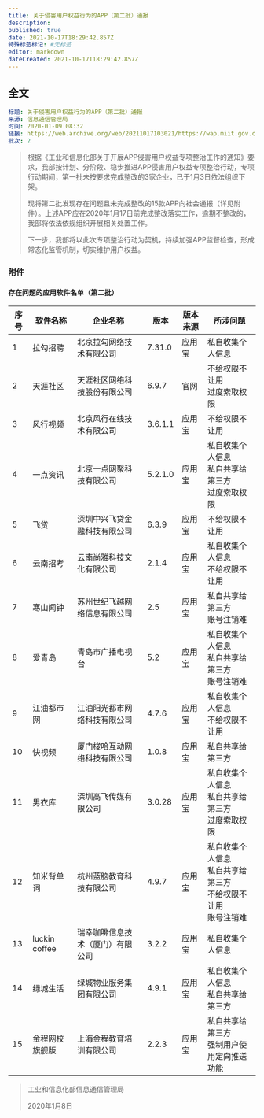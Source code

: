 ```yaml
---
title: 关于侵害用户权益行为的APP（第二批）通报
description: 
published: true
date: 2021-10-17T18:29:42.857Z
特殊标签标记: #无标签
editor: markdown
dateCreated: 2021-10-17T18:29:42.857Z
---
```


## 全文

```YAML
标题: 关于侵害用户权益行为的APP（第二批）通报
来源: 信息通信管理局
时间: 2020-01-09 08:32
链接: https://web.archive.org/web/20211017103021/https://wap.miit.gov.cn/gyhxxhb/jgsj/xxtxglj/APPqhyhqyzxzzxd/tzgg/art/2020/art_68599cfe84144118b73d13a6d6a3d7aa.html
批次: 2
```

> 根据《工业和信息化部关于开展APP侵害用户权益专项整治工作的通知》要求，我部按计划、分阶段、稳步推进APP侵害用户权益专项整治行动，专项行动期间，第一批未按要求完成整改的3家企业，已于1月3日依法组织下架。
>
> 现将第二批发现存在问题且未完成整改的15款APP向社会通报（详见附件）。上述APP应在2020年1月17日前完成整改落实工作，逾期不整改的，我部将依法依规组织开展相关处置工作。
>
> 下一步，我部将以此次专项整治行动为契机，持续加强APP监督检查，形成常态化监管机制，切实维护用户权益。

### 附件

#### 存在问题的应用软件名单（第二批）

| 序号 | 软件名称       | 企业名称                         | 版本    | 版本来源 | 所涉问题                                                             |
| ---- | -------------- | -------------------------------- | ------- | -------- | -------------------------------------------------------------------- |
| 1    | 拉勾招聘       | 北京拉勾网络技术有限公司         | 7.31.0  | 应用宝   | 私自收集个人信息                                                     |
| 2    | 天涯社区       | 天涯社区网络科技股份有限公司     | 6.9.7   | 官网     | 不给权限不让用<br>过度索取权限                                       |
| 3    | 风行视频       | 北京风行在线技术有限公司         | 3.6.1.1 | 应用宝   | 不给权限不让用                                                       |
| 4    | 一点资讯       | 北京一点网聚科技有限公司         | 5.2.1.0 | 应用宝   | 私自收集个人信息<br>私自共享给第三方<br>过度索取权限                 |
| 5    | 飞贷           | 深圳中兴飞贷金融科技有限公司     | 6.3.9   | 应用宝   | 不给权限不让用                                                       |
| 6    | 云南招考       | 云南尚雅科技文化有限公司         | 2.1.4   | 应用宝   | 私自收集个人信息<br>不给权限不让用                                   |
| 7    | 寒山闻钟       | 苏州世纪飞越网络信息有限公司     | 2.5     | 应用宝   | 私自共享给第三方<br>账号注销难                                       |
| 8    | 爱青岛         | 青岛市广播电视台                 | 5.2     | 应用宝   | 私自收集个人信息<br>私自共享给第三方<br>账号注销难                   |
| 9    | 江油都市网     | 江油阳光都市网络科技有限公司     | 4.7.6   | 应用宝   | 私自收集个人信息<br>不给权限不让用                                   |
| 10   | 快视频         | 厦门梭哈互动网络科技有限公司     | 1.0.8   | 应用宝   | 私自共享给第三方                                                     |
| 11   | 男衣库         | 深圳高飞传媒有限公司             | 3.0.28  | 应用宝   | 私自收集个人信息<br>私自共享给第三方<br>过度索取权限                 |
| 12   | 知米背单词     | 杭州蓝脑教育科技有限公司         | 4.9.7   | 应用宝   | 私自收集个人信息<br>私自共享给第三方<br>不给权限不让用<br>账号注销难 |
| 13   | luckin coffee  | 瑞幸咖啡信息技术（厦门）有限公司 | 3.2.2   | 应用宝   | 私自收集个人信息                                                     |
| 14   | 绿城生活       | 绿城物业服务集团有限公司         | 4.9.1   | 应用宝   | 私自收集个人信息<br>私自共享给第三方                                 |
| 15   | 金程网校旗舰版 | 上海金程教育培训有限公司         | 2.2.3   | 应用宝   | 私自共享给第三方<br>强制用户使用定向推送功能                         |

> 工业和信息化部信息通信管理局
>
> 2020年1月8日
